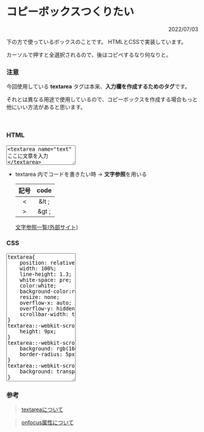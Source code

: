 <link rel="stylesheet" href="./style.css">

# コピーボックスつくりたい

<div style="text-align: right">2022/07/03</div>

下の方で使っているボックスのことです。 HTMLとCSSで実装しています。

カーソルで押すと全選択されるので、後はコピペするなり何なりと。

### 注意

今回使用している **textarea** タグは本来、**入力欄を作成するためのタグ**です。

それとは異なる用途で使用しているので、コピーボックスを作成する場合もっと他にいい方法があると思います。

<br>

### HTML

<textarea name="text" rows="3" wrap="off" spellcheck="false" onfocus="this.select();" readonly>
&lt;textarea name="text" rows="1" wrap="off" spellcheck="false" onfocus="this.select();" readonly&gt;
ここに文章を入力
&lt;/textarea&gt;
</textarea>

- textarea 内でコードを書きたい時 → **文字参照**を用いる  
   
    | 記号 | code |
    | :----: | :----: |
    | < | &lt ; |
    | > | &gt ; |

  [文字参照一覧(外部サイト)](https://www.scollabo.com/banban/apply/ap8.html)



### CSS

<textarea name="text" rows="22" wrap="off" spellcheck="false" onfocus="this.select();" readonly>
textarea{
    position: relative;
    width: 100%;
    line-height: 1.3;
    white-space: pre;
    color:white;
    background-color:rgb(60, 64, 67);
    resize: none;
    overflow-x: auto;
    overflow-y: hidden;
    scrollbar-width: thin;
}
textarea::-webkit-scrollbar {
    height: 9px;
}
textarea::-webkit-scrollbar-thumb {
    background: rgb(160, 159, 159);
    border-radius: 5px;
}
textarea::-webkit-scrollbar-track {
    background: transparent;
}
</textarea>

<br>

### 参考

>  [textareaについて](https://developer.mozilla.org/ja/docs/Web/HTML/Element/textarea)

>   [onfocus属性について](https://allabout.co.jp/gm/gc/23948/2/)
